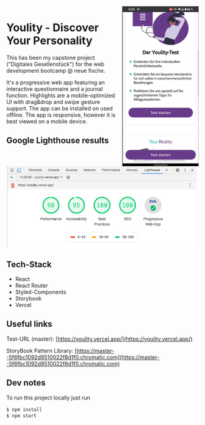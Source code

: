 <img align="right" src="./youlity_screencapture.gif" alt="" width="200px" style="margin-left:15px"/>

# Youlity - Discover Your Personality

This has been my capstone project ("Digitales Gesellenstück") for the web development bootcamp @ neue fische.

It's a progressive web app featuring an interactive questionnaire and a journal function. Highlights are a mobile-optimized UI with drag&drop and swipe gesture support. The app can be installed on used offline.
The app is responsive, however it is best viewed on a mobile device.

## Google Lighthouse results

<img src="./youlity_lighthouse_result.png" alt="Lighthouse results" width="500px"/>

## Tech-Stack

- React
- React Router
- Styled-Components
- Storybook
- Vercel

## Useful links

Test-URL (master): [https://youlity.vercel.app/](https://youlity.vercel.app/)

StoryBook Pattern Library: [https://master--5f6fbc1092d9510022f8d1f0.chromatic.com](https://master--5f6fbc1092d9510022f8d1f0.chromatic.com)

## Dev notes

To run this project locally just run

```
$ npm install
$ npm start
```
